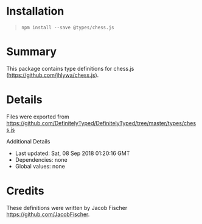 # Installation
> `npm install --save @types/chess.js`

# Summary
This package contains type definitions for chess.js (https://github.com/jhlywa/chess.js).

# Details
Files were exported from https://github.com/DefinitelyTyped/DefinitelyTyped/tree/master/types/chess.js

Additional Details
 * Last updated: Sat, 08 Sep 2018 01:20:16 GMT
 * Dependencies: none
 * Global values: none

# Credits
These definitions were written by Jacob Fischer <https://github.com/JacobFischer>.
